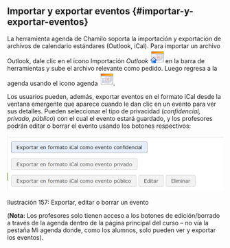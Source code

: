 ## Importar y exportar eventos {#importar-y-exportar-eventos}

La herramienta agenda de Chamilo soporta la importación y exportación de archivos de calendario estándares (Outlook, iCal). Para importar un archivo Outlook, dale clic en el icono Importación _Outlook_ ![](../assets/graphics264.png) en la barra de herramientas y sube el archivo relevante como pedido. Luego regresa a la agenda usando el icono agenda ![](../assets/graphics267.png).

Los usuarios pueden, además, exportar eventos en el formato iCal desde la ventana emergente que aparece cuando le dan clic en un evento para ver sus detalles. Pueden seleccionar el tipo de privacidad (_confidencial, privado, público_) con el cual el evento estará guardado, y los profesores podrán editar o borrar el evento usando los botones respectivos:

![](../assets/graficos136.png)

Ilustración 157: Exportar, editar o borrar un evento

(**Nota**: Los profesores solo tienen acceso a los botones de edición/borrado a través de la agenda dentro de la página principal del curso – no vía la pestaña Mi agenda donde, como los alumnos, solo pueden ver y exportar los eventos).